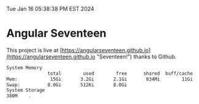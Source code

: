 Tue Jan 16 05:38:38 PM EST 2024

# Angular Seventeen


This project is live at [https://angularseventeen.github.io](https://angularseventeen.github.io "Seventeen!") thanks to Github.

```bash
System Memory
               total        used        free      shared  buff/cache   available
Mem:            15Gi       3.2Gi       2.1Gi       834Mi        11Gi        12Gi
Swap:          8.0Gi       512Ki       8.0Gi
System Storage
380M	.
```

